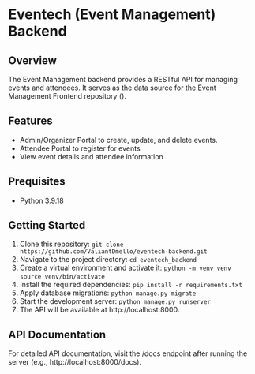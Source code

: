 # Eventech (Event Management) Backend

## Overview
The Event Management backend provides a RESTful API for managing events and attendees. It serves as the data source for the Event Management Frontend repository ().

## Features

* Admin/Organizer Portal to create, update, and delete events.
* Attendee Portal to register for events
* View event details and attendee information

## Prequisites

* Python 3.9.18

## Getting Started

1. Clone this repository: ```git clone https://github.com/ValiantDmello/eventech-backend.git```
2. Navigate to the project directory: ```cd eventech_backend```
3. Create a virtual environment and activate it: ```python -m venv venv``` <br>
```source venv/bin/activate```
4. Install the required dependencies: ```pip install -r requirements.txt```
5. Apply database migrations: ```python manage.py migrate```
6. Start the development server: ```python manage.py runserver```
7. The API will be available at http://localhost:8000.

## API Documentation
For detailed API documentation, visit the /docs endpoint after running the server (e.g., http://localhost:8000/docs).
